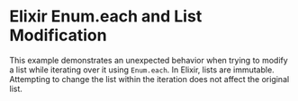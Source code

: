 # Elixir Enum.each and List Modification

This example demonstrates an unexpected behavior when trying to modify a list while iterating over it using `Enum.each`.  In Elixir, lists are immutable.  Attempting to change the list within the iteration does not affect the original list.
